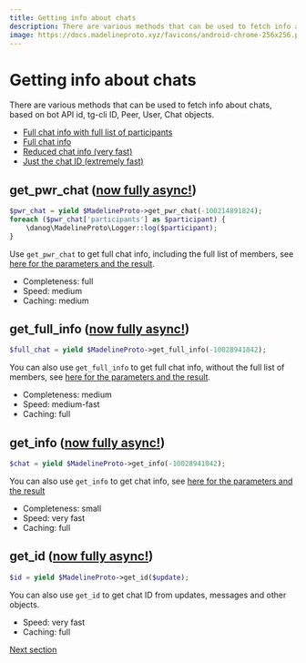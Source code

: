 ```yaml
---
title: Getting info about chats
description: There are various methods that can be used to fetch info about chats, based on bot API id, tg-cli ID, Peer, User, Chat objects.
image: https://docs.madelineproto.xyz/favicons/android-chrome-256x256.png
---
```

# Getting info about chats

There are various methods that can be used to fetch info about chats, based on bot API id, tg-cli ID, Peer, User, Chat objects.

* [Full chat info with full list of participants](#get_pwr_chat-now-fully-async)
* [Full chat info](#get_full_info-now-fully-async)
* [Reduced chat info (very fast)](#get_info-now-fully-async)
* [Just the chat ID (extremely fast)](#get_id-now-fully-async)

## get_pwr_chat ([now fully async!](https://docs.madelineproto.xyz/docs/ASYNC.html))
```php
$pwr_chat = yield $MadelineProto->get_pwr_chat(-100214891824);
foreach ($pwr_chat['participants'] as $participant) {
    \danog\MadelineProto\Logger::log($participant);
}
```

Use `get_pwr_chat` to get full chat info, including the full list of members, see [here for the parameters and the result](https://docs.madelineproto.xyz/get_pwr_chat.html).  

* Completeness: full
* Speed: medium
* Caching: medium

## get_full_info ([now fully async!](https://docs.madelineproto.xyz/docs/ASYNC.html))
```php
$full_chat = yield $MadelineProto->get_full_info(-10028941842);
```

You can also use `get_full_info` to get full chat info, without the full list of members, see [here for the parameters and the result](https://docs.madelineproto.xyz/get_full_info.html).  

* Completeness: medium
* Speed: medium-fast
* Caching: full

## get_info ([now fully async!](https://docs.madelineproto.xyz/docs/ASYNC.html))
```php
$chat = yield $MadelineProto->get_info(-10028941842);
```

You can also use `get_info` to get chat info, see [here for the parameters and the result](https://docs.madelineproto.xyz/get_info.html)

* Completeness: small
* Speed: very fast
* Caching: full

## get_id ([now fully async!](https://docs.madelineproto.xyz/docs/ASYNC.html))
```php
$id = yield $MadelineProto->get_id($update);
```

You can also use `get_id` to get chat ID from updates, messages and other objects.

* Speed: very fast
* Caching: full

<a href="https://docs.madelineproto.xyz/docs/DIALOGS.html">Next section</a>
